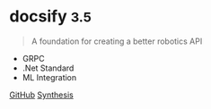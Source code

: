 # docsify <small>3.5</small>

> A foundation for creating a better robotics API

- GRPC
- .Net Standard
- ML Integration

[GitHub](https://github.com/HiceS/EmulatorAPI)
[Synthesis](https://synthesis.autodesk.com/)